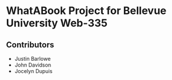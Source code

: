 <h1>WhatABook Project for Bellevue University Web-335</h1>
<h2>Contributors</h2>
<ul>
  <li>Justin Barlowe</li>
  <li>John Davidson</li>
  <li>Jocelyn Dupuis</li>
</ul>

